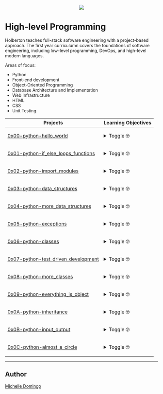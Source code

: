 <p align="center">
  <img src="https://rails-assets.holbertonschool.com/assets/logos/holberton-school-logo-1-b00731b51b0bc1dffd6e1f4cbd0be58ab72d6cc9975a4e1957d8b6f3f4850936.png">
</p>

# High-level Programming
Holberton teaches full-stack software engineering with a project-based approach. The first year curriculumn covers the foundations of software engineering, including low-level programming, DevOps, and high-level modern languages.

Areas of focus:
- Python
- Front-end development
- Object-Oriented Programming
- Database Architecture and Implementation
- Web Infrastructure
- HTML
- CSS
- Unit Testing

| Projects | Learning Objectives |
| --- | --- |
| [0x00-python-hello_world](./0x00-python-hello_world) | <p><details><summary>Toggle 🤓</summary>Learning Objectives</details> </p> |
| [0x01-python-if_else_loops_functions](./0x01-python-if_else_loops_functions) | <p><details><summary>Toggle 🤓</summary>Learning Objectives</details> </p> |
| [0x02-python-import_modules](./0x02-python-import_modules) | <p><details><summary>Toggle 🤓</summary>Learning Objectives</details> </p> |
| [0x03-python-data_structures](./0x03-python-data_structures) | <p><details><summary>Toggle 🤓</summary>Learning Objectives</details> </p> |
| [0x04-python-more_data_structures](./0x04-python-more_data_structures) | <p><details><summary>Toggle 🤓</summary>Learning Objectives</details> </p> |
| [0x05-python-exceptions](./0x05-python-exceptions) | <p><details><summary>Toggle 🤓</summary>Learning Objectives</details> </p> |
| [0x06-python-classes](./0x06-python-classes) | <p><details><summary>Toggle 🤓</summary>Learning Objectives</details> </p> |
| [0x07-python-test_driven_development](./0x07-python-test_driven_development) | <p><details><summary>Toggle 🤓</summary>Learning Objectives</details> </p> |
| [0x08-python-more_classes](./0x08-python-more_classes) | <p><details><summary>Toggle 🤓</summary>Learning Objectives</details> </p> |
| [0x09-python-everything_is_object](./0x09-python-everything_is_object) | <p><details><summary>Toggle 🤓</summary>Learning Objectives</details> </p> |
| [0x0A-python-inheritance](./0x0A-python-inheritance) | <p><details><summary>Toggle 🤓</summary>Learning Objectives</details> </p> |
| [0x0B-python-input_output](./0x0B-python-input_output) | <p><details><summary>Toggle 🤓</summary>Learning Objectives</details> </p> |
| [0x0C-python-almost_a_circle](./0x0C-python-almost_a_circle) | <p><details><summary>Toggle 🤓</summary>Learning Objectives</details> </p> |

---
## Author
[Michelle Domingo](https://github.com/michedomingo)

